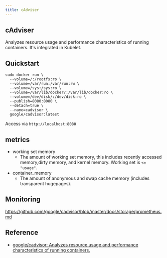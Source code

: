 ```yaml
---
title: cAdviser
---
```


## cAdviser
Analyzes resource usage and performance characteristics of running containers.
It's integrated in Kubelet.

## Quickstart

```
sudo docker run \
  --volume=/:/rootfs:ro \
  --volume=/var/run:/var/run:rw \
  --volume=/sys:/sys:ro \
  --volume=/var/lib/docker/:/var/lib/docker:ro \
  --volume=/dev/disk/:/dev/disk:ro \
  --publish=8080:8080 \
  --detach=true \
  --name=cadvisor \
  google/cadvisor:latest
```

Access via `http://localhost:8080`

## metrics
- working set memory
    - The amount of working set memory, this includes recently accessed memory,dirty memory, and kernel memory. Working set is `<= "usage"`.
- container_memory
    - The amount of anonymous and swap cache memory (includes transparent hugepages).

## Monitoring
https://github.com/google/cadvisor/blob/master/docs/storage/prometheus.md

## Reference
* [google/cadvisor: Analyzes resource usage and performance characteristics of running containers.](https://github.com/google/cadvisor)
